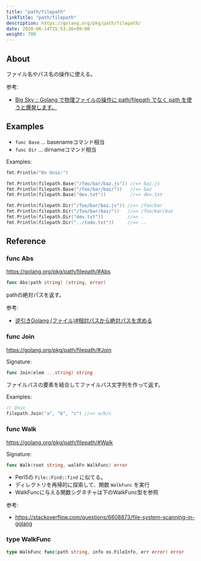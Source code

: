 ```yaml
---
title: "path/filepath"
linkTitle: "path/filepath"
description: https://golang.org/pkg/path/filepath/
date: 2020-06-14T15:53:26+09:00
weight: 700
---
```


## About

ファイル名やパス名の操作に使える。

参考:

- [Big Sky :: Golang で物理ファイルの操作に path/filepath でなく path を使うと爆発します。](https://mattn.kaoriya.net/software/lang/go/20171024130616.htm)

## Examples

- `func Base` ... basenameコマンド相当
- `func Dir` ... dirnameコマンド相当

Examples:

```go
fmt.Println("On Unix:")

fmt.Println(filepath.Base("/foo/bar/baz.js")) //=> baz.js
fmt.Println(filepath.Base("/foo/bar/baz/"))   //=> baz
fmt.Println(filepath.Base("dev.txt"))         //=> dev.txt

fmt.Println(filepath.Dir("/foo/bar/baz.js")) //=> /foo/bar
fmt.Println(filepath.Dir("/foo/bar/baz/"))   //=> /foo/bar/baz
fmt.Println(filepath.Dir("dev.txt"))         //=> .
fmt.Println(filepath.Dir("../todo.txt"))     //=> ..
```

## Reference
### func Abs

https://golang.org/pkg/path/filepath/#Abs

```go
func Abs(path string) (string, error)
```

pathの絶対パスを返す。

参考:

- [逆引きGolang (ファイル)#相対パスから絶対パスを求める](https://ashitani.jp/golangtips/tips_file.html#file_AbsPath)

### func Join

https://golang.org/pkg/path/filepath/#Join

Signature:

```go
func Join(elem ...string) string
```

ファイルパスの要素を結合してファイルパス文字列を作って返す。

Examples:

```go
// Unix
filepath.Join("a", "b", "c") //=> a/b/c
```

### func Walk

https://golang.org/pkg/path/filepath/#Walk

Signature:

```go
func Walk(root string, walkFn WalkFunc) error
```

- Perl5の `File::Find::find` に似てる。
- ディレクトリを再帰的に探索して、関数 `WalkFunc` を実行
- WalkFuncに与える関数シグネチャは下のWalkFunc型を参照

参考:

- https://stackoverflow.com/questions/6608873/file-system-scanning-in-golang

### type WalkFunc

```go
type WalkFunc func(path string, info os.FileInfo, err error) error
```
